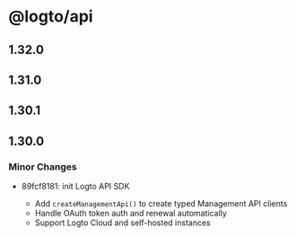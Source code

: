# @logto/api

## 1.32.0

## 1.31.0

## 1.30.1

## 1.30.0

### Minor Changes

- 89fcf8181: init Logto API SDK

  - Add `createManagementApi()` to create typed Management API clients
  - Handle OAuth token auth and renewal automatically
  - Support Logto Cloud and self-hosted instances
